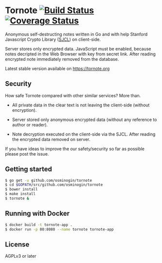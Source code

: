 # Tornote [![Build Status](https://travis-ci.org/osminogin/tornote.svg?branch=master)](https://travis-ci.org/osminogin/tornote) [![Coverage Status](https://coveralls.io/repos/github/osminogin/tornote/badge.svg?branch=master)](https://coveralls.io/github/osminogin/tornote?branch=master)

Anonymous self-destructing notes written in Go and with help Stanford Javascript Crypto Library ([SJCL](https://crypto.stanford.edu/sjcl/)) on client-side.

Server stores only encrypted data. JavaScript must be enabled, because notes decripted in the Web Browser with key from secret link. After reading encrypted note immediately removed from the database.    

Latest stable version available on https://tornote.org

## Security

How safe Tornote compared with other similar services? More than.

- All private data in the clear text is not leaving the client-side (without encryption).

- Server stored only anonymous encrypted data (without any reference to author or reader).

- Note decryption executed on the client-side via the SJCL. After reading the encrypted data removed on server.

If you have ideas to improve the our safety/security so far as possible please post the issue.

## Getting started

```bash
$ go get -u github.com/osminogin/tornote
$ cd $GOPATH/src/github.com/osminogin/tornote
$ bower install
$ make install
$ tornote &
```

## Running with Docker

```bash
$ docker build -t tornote-app .
$ docker run -p 80:8080 --name tornote tornote-app
```

## License

AGPLv3 or later
